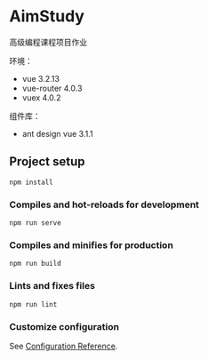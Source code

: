 # AimStudy

高级编程课程项目作业

环境：
- vue 3.2.13
- vue-router 4.0.3
- vuex 4.0.2

组件库：
- ant design vue 3.1.1

## Project setup
```
npm install
```

### Compiles and hot-reloads for development
```
npm run serve
```

### Compiles and minifies for production
```
npm run build
```

### Lints and fixes files
```
npm run lint
```

### Customize configuration
See [Configuration Reference](https://cli.vuejs.org/config/).

